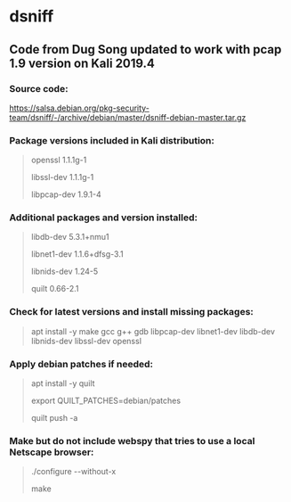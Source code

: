 # dsniff
Code from Dug Song updated to work with pcap 1.9 version on Kali 2019.4
------------------------------------------------------------------------
### Source code:
<https://salsa.debian.org/pkg-security-team/dsniff/-/archive/debian/master/dsniff-debian-master.tar.gz>

### Package versions included in Kali distribution:
> openssl 1.1.1g-1
>
> libssl-dev 1.1.1g-1
>
> libpcap-dev 1.9.1-4 

### Additional packages and version installed:
> libdb-dev 5.3.1+nmu1
>
> libnet1-dev 1.1.6+dfsg-3.1 
>
> libnids-dev 1.24-5
>
> quilt 0.66-2.1

### Check for latest versions and install missing packages:
> apt install -y make gcc g++ gdb libpcap-dev libnet1-dev libdb-dev libnids-dev libssl-dev openssl

### Apply debian patches if needed:
> apt install -y quilt
> 
> export QUILT_PATCHES=debian/patches
>
> quilt push -a

### Make but do not include webspy that tries to use a local Netscape browser:
> ./configure --without-x
>
> make 
